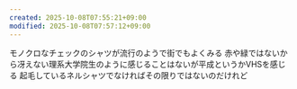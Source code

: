 ```yaml
---
created: 2025-10-08T07:55:21+09:00
modified: 2025-10-08T07:57:12+09:00
---
```


モノクロなチェックのシャツが流行のようで街でもよくみる
赤や緑ではないから冴えない理系大学院生のように感じることはないが平成というかVHSを感じる
起毛しているネルシャツでなければその限りではないのだけれど
